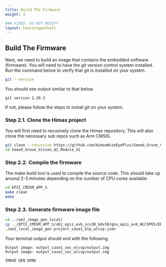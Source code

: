 ```yaml
---
title: Build The Firmware
weight: 3

### FIXED, DO NOT MODIFY
layout: learningpathall
---
```


## Build The Firmware

Next, we need to build an image that contains the embedded software (firmware). You will need to have the git version control system installed. Run the command below to verify that git is installed on your system.

```bash
git --version
```

You should see output similar to that below.

```output
git version 2.39.3
```

If not, please follow the steps to install git on your system.

### Step 2.1. Clone the Himax project

You will first need to recusively clone the Himax repository. This will also clone the necessary sub repos such as Arm CMSIS. 

```bash
git clone --recursive https://github.com/HimaxWiseEyePlus/Seeed_Grove_Vision_AI_Module_V2.git
cd Seeed_Grove_Vision_AI_Module_V2
```

### Step 2.2. Compile the firmware

The make build tool is used to compile the source code. This should take up around 2-3 minutes depending on the number of CPU cores available.

```bash
cd EPII_CM55M_APP_S
make clean
make
```


### Step 2.3. Generate firmware image file

```bash
cd ../we2_image_gen_local/
cp ../EPII_CM55M_APP_S/obj_epii_evb_icv30_bdv10/gnu_epii_evb_WLCSP65/EPII_CM55M_gnu_epii_evb_WLCSP65_s.elf input_case1_secboot/
./we2_local_image_gen project_case1_blp_wlcsp.json
```

Your terminal output should end with the following.

```output
Output image: output_case1_sec_wlcsp/output.img
Output image: output_case1_sec_wlcsp/output.img

IMAGE GEN DONE
```
